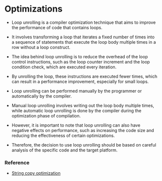 # Optimizations

- Loop unrolling is a compiler optimization technique that aims to improve the performance of code that contains loops. 

- It involves transforming a loop that iterates a fixed number of times into a sequence of statements that execute the loop body multiple times in a row without a loop construct.

- The idea behind loop unrolling is to reduce the overhead of the loop control instructions, such as the loop counter increment and the loop condition check, which are executed every iteration.

- By unrolling the loop, these instructions are executed fewer times, which can result in a performance improvement, especially for small loops.

- Loop unrolling can be performed manually by the programmer or automatically by the compiler.

- Manual loop unrolling involves writing out the loop body multiple times, while automatic loop unrolling is done by the compiler during the optimization phase of compilation.

- However, it is important to note that loop unrolling can also have negative effects on performance, such as increasing the code size and reducing the effectiveness of certain optimizations.

- Therefore, the decision to use loop unrolling should be based on careful analysis of the specific code and the target platform.

### Reference
- [String copy optimization](https://github.com/mattgodbolt/xania/pull/252#discussion_r550894493)